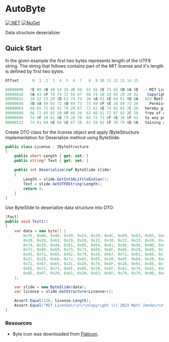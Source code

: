 # AutoByte

[![.NET](https://github.com/Jandini/AutoByte/actions/workflows/build.yml/badge.svg)](https://github.com/Jandini/AutoByte/actions/workflows/build.yml)
[![NuGet](https://github.com/Jandini/AutoByte/actions/workflows/nuget.yml/badge.svg)](https://github.com/Jandini/AutoByte/actions/workflows/nuget.yml)

Data structure deserializer



## Quick Start

In the given example the first two bytes represents length of the UTF8 string. The string that follows contains part of the MIT license and it's length is defined by first two bytes.

```c#
Offset      0  1  2  3  4  5  6  7   8  9 10 11 12 13 14 15

00000000   7E 00 4D 49 54 20 4C 69  63 65 6E 73 65 0D 0A 0D   ~ MIT License   
00000016   0A 43 6F 70 79 72 69 67  68 74 20 28 63 29 20 32    Copyright (c) 2
00000032   30 32 33 20 4D 61 74 74  20 4A 61 6E 64 61 0D 0A   023 Matt Janda  
00000048   0D 0A 50 65 72 6D 69 73  73 69 6F 6E 20 69 73 20     Permission is 
00000064   68 65 72 65 62 79 20 67  72 61 6E 74 65 64 2C 20   hereby granted, 
00000080   66 72 65 65 20 6F 66 20  63 68 61 72 67 65 2C 20   free of charge, 
00000096   74 6F 20 61 6E 79 20 70  65 72 73 6F 6E 20 6F 62   to any person ob
00000112   74 61 69 6E 69 6E 67 20  61 20 63 6F 70 79 0D 0A   taining a copy  
```



Create DTO class for the license object and apply IByteStructure implementation for Deserialize method using ByteSlide:

```c#
public class License : IByteStructure
{
    public short Length { get; set; }
    public string? Text { get; set; }   

    public int Deserialize(ref ByteSlide slide)
    {
        Length = slide.GetInt16LittleEndian();
        Text = slide.GetUTF8String(Length);
        return 0;
    }
}
```



Use ByteSlide to deserialize data structure into DTO:

```c#
[Fact]
public void Test1()
{
    var data = new byte[] {
    	0x7E, 0x00, 0x4D, 0x49, 0x54, 0x20, 0x4C, 0x69, 0x63, 0x65, 0x6E, 0x73, 0x65,             0x0D, 0x0A, 0x0D, 0x0A, 0x43, 0x6F, 0x70, 0x79, 0x72, 0x69, 0x67, 0x68, 0x74,
    	0x20, 0x28, 0x63, 0x29, 0x20, 0x32, 0x30, 0x32, 0x33, 0x20, 0x4D, 0x61, 0x74, 
    	0x74, 0x20, 0x4A, 0x61, 0x6E, 0x64, 0x61, 0x0D, 0x0A, 0x0D, 0x0A, 0x50, 0x65, 
    	0x72, 0x6D, 0x69, 0x73, 0x73, 0x69, 0x6F, 0x6E, 0x20, 0x69, 0x73, 0x20, 0x68, 
    	0x65, 0x72, 0x65, 0x62, 0x79, 0x20, 0x67, 0x72, 0x61, 0x6E, 0x74, 0x65, 0x64, 
    	0x2C, 0x20, 0x66, 0x72, 0x65, 0x65, 0x20, 0x6F, 0x66, 0x20, 0x63, 0x68, 0x61, 
    	0x72, 0x67, 0x65, 0x2C, 0x20, 0x74, 0x6F, 0x20, 0x61, 0x6E, 0x79, 0x20, 0x70, 
    	0x65, 0x72, 0x73, 0x6F, 0x6E, 0x20, 0x6F, 0x62, 0x74, 0x61, 0x69, 0x6E, 0x69, 
    	0x6E, 0x67, 0x20, 0x61, 0x20, 0x63, 0x6F, 0x70, 0x79, 0x0D, 0x0A
    };

    var slide = new ByteSlide(data);
    var license = slide.GetStructure<License>();

    Assert.Equal(126, license.Length);
    Assert.Equal("MIT License\r\n\r\nCopyright (c) 2023 Matt Janda\r\n\r\nPermission is hereby granted, free of charge, to any person obtaining a copy\r\n", license.Text);           
}
```







### Resources

* Byte icon was downloaded from [Flaticon](https://www.flaticon.com/free-icon/byte_5044438).


